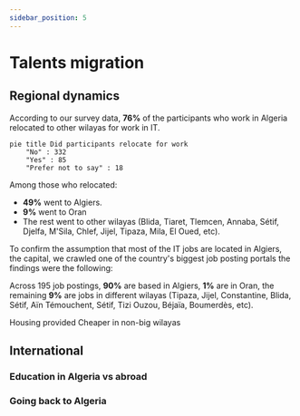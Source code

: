 ```yaml
---
sidebar_position: 5
---
```


# Talents migration

## Regional dynamics

According to our survey data, **76%** of the participants who work in Algeria relocated to other wilayas for work in IT.

```mermaid
pie title Did participants relocate for work
    "No" : 332
    "Yes" : 85
    "Prefer not to say" : 18
```

Among those who relocated:

- **49%** went to Algiers.
- **9%** went to Oran
- The rest went to other wilayas (Blida, Tiaret, Tlemcen, Annaba, Sétif, Djelfa, M'Sila, Chlef, Jijel, Tipaza, Mila, El Oued, etc).

To confirm the assumption that most of the IT jobs are located in Algiers, the capital, we crawled one of the country's biggest job posting portals the findings were the following:

Across 195 job postings, **90%** are based in Algiers, **1%** are in Oran, the remaining **9%** are jobs in different wilayas (Tipaza, Jijel, Constantine, Blida, Sétif, Aïn Témouchent, Sétif, Tizi Ouzou, Béjaïa, Boumerdès, etc).

Housing provided
Cheaper in non-big wilayas

## International

### Education in Algeria vs abroad

### Going back to Algeria